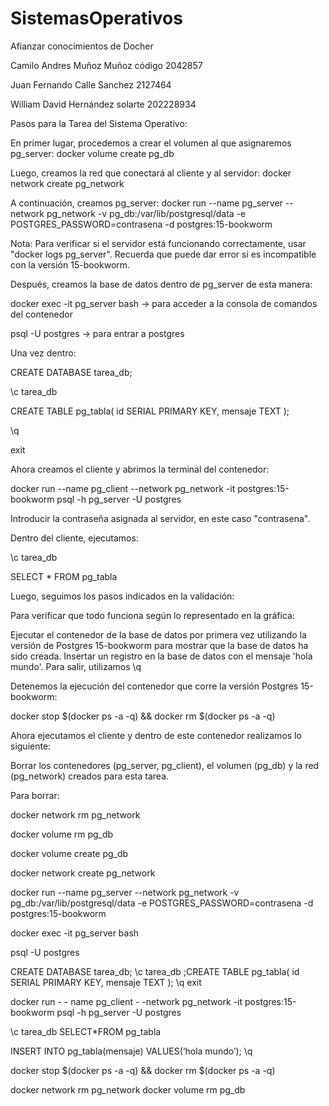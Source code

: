# SistemasOperativos
Afianzar conocimientos de Docher

Camilo Andres Muñoz Muñoz código 2042857

Juan Fernando Calle Sanchez 2127464

William David Hernández solarte 202228934

Pasos para la Tarea del Sistema Operativo:

En primer lugar, procedemos a crear el volumen al que asignaremos pg_server:
docker volume create pg_db

Luego, creamos la red que conectará al cliente y al servidor:
docker network create pg_network

A continuación, creamos pg_server:
docker run --name pg_server --network pg_network -v pg_db:/var/lib/postgresql/data -e POSTGRES_PASSWORD=contrasena -d postgres:15-bookworm

Nota: Para verificar si el servidor está funcionando correctamente, usar "docker logs pg_server". Recuerda que puede dar error si es incompatible con la versión 15-bookworm.

Después, creamos la base de datos dentro de pg_server de esta manera:

docker exec -it pg_server bash -> para acceder a la consola de comandos del contenedor

psql -U postgres -> para entrar a postgres

Una vez dentro:

CREATE DATABASE tarea_db;

\c tarea_db

CREATE TABLE pg_tabla(
id SERIAL PRIMARY KEY,
mensaje TEXT
);

\q

exit

Ahora creamos el cliente y abrimos la terminal del contenedor:

docker run --name pg_client --network pg_network -it postgres:15-bookworm psql -h pg_server -U postgres

Introducir la contraseña asignada al servidor, en este caso "contrasena".

Dentro del cliente, ejecutamos:

\c tarea_db

SELECT * FROM pg_tabla

Luego, seguimos los pasos indicados en la validación:

Para verificar que todo funciona según lo representado en la gráfica:

Ejecutar el contenedor de la base de datos por primera vez utilizando la versión de Postgres 15-bookworm para mostrar que la base de datos ha sido creada.
Insertar un registro en la base de datos con el mensaje 'hola mundo'.
Para salir, utilizamos \q

Detenemos la ejecución del contenedor que corre la versión Postgres 15-bookworm:

docker stop $(docker ps -a -q) && docker rm $(docker ps -a -q)

Ahora ejecutamos el cliente y dentro de este contenedor realizamos lo siguiente:

Borrar los contenedores (pg_server, pg_client), el volumen (pg_db) y la red (pg_network) creados para esta tarea.

Para borrar:

docker network rm pg_network

docker volume rm pg_db



docker volume create pg_db

docker network create pg_network

docker run --name pg_server --network pg_network -v pg_db:/var/lib/postgresql/data -e POSTGRES_PASSWORD=contrasena -d postgres:15-bookworm

docker exec -it pg_server bash

psql -U postgres

CREATE DATABASE tarea_db;
\c tarea_db
;CREATE TABLE pg_tabla(
    id SERIAL PRIMARY KEY,
    mensaje TEXT
); 
\q
exit

docker run - - name pg_client - -network pg_network -it postgres:15-bookworm psql -h pg_server -U postgres

 \c tarea_db
SELECT*FROM pg_tabla

 INSERT INTO pg_tabla(mensaje) VALUES(‘hola mundo’);
\q

docker stop $(docker ps -a -q) && docker rm $(docker ps -a -q)

docker network rm pg_network
docker volume rm pg_db

